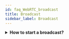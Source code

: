 ```yaml
---
id: faq_WebRTC_broadcast
title: Broadcast
sidebar_label: Broadcast
---
```


<details><summary><strong>How to start a broadcast?</strong></summary>
Click [here](http://docs.nanocosmos.de/docs/cloud/cloud_introduction) to read more on *how to get started with broadcasting*.

</details>



